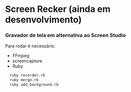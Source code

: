 # Screen Recker (ainda em desenvolvimento)
### Gravador de tela em alternativa ao Screen Studio

Para rodar é necessário:

- FFmpeg
- screencapture
- Ruby

```bash
  ruby recorder.rb
  ruby merge.rb
  ruby add_background.rb
```
